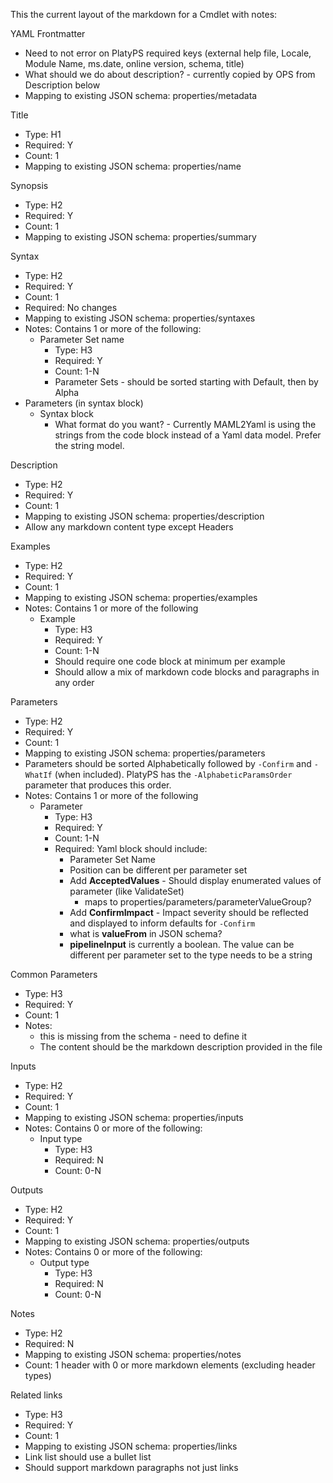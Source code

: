 This the current layout of the markdown for a Cmdlet with notes:

YAML Frontmatter

- Need to not error on PlatyPS required keys (external help file, Locale, Module Name, ms.date,
  online version, schema, title)
- What should we do about description? - currently copied by OPS from Description below
- Mapping to existing JSON schema: properties/metadata

Title

- Type: H1
- Required: Y
- Count: 1
- Mapping to existing JSON schema: properties/name

Synopsis

- Type: H2
- Required: Y
- Count: 1
- Mapping to existing JSON schema: properties/summary

Syntax

- Type: H2
- Required: Y
- Count: 1
- Required: No changes
- Mapping to existing JSON schema: properties/syntaxes
- Notes: Contains 1 or more of the following:
  - Parameter Set name
    - Type: H3
    - Required: Y
    - Count: 1-N
    - Parameter Sets - should be sorted starting with Default, then by Alpha
- Parameters (in syntax block)
  - Syntax block
    - What format do you want? - Currently MAML2Yaml is using the strings from the code block instead
      of a Yaml data model. Prefer the string model.

Description

- Type: H2
- Required: Y
- Count: 1
- Mapping to existing JSON schema: properties/description
- Allow any markdown content type except Headers

Examples

- Type: H2
- Required: Y
- Count: 1
- Mapping to existing JSON schema: properties/examples
- Notes: Contains 1 or more of the following
  - Example
    - Type: H3
    - Required: Y
    - Count: 1-N
    - Should require one code block at minimum per example
    - Should allow a mix of markdown code blocks and paragraphs in any order

Parameters

- Type: H2
- Required: Y
- Count: 1
- Mapping to existing JSON schema: properties/parameters
- Parameters should be sorted Alphabetically followed by `-Confirm` and `-WhatIf` (when included).
  PlatyPS has the `-AlphabeticParamsOrder` parameter that produces this order.
- Notes: Contains 1 or more of the following
  - Parameter
    - Type: H3
    - Required: Y
    - Count: 1-N
    - Required: Yaml block should include:
      - Parameter Set Name
      - Position can be different per parameter set
      - Add **AcceptedValues** - Should display enumerated values of parameter (like ValidateSet)
        - maps to properties/parameters/parameterValueGroup?
      - Add **ConfirmImpact** - Impact severity should be reflected and displayed to inform defaults
        for `-Confirm`
      - what is **valueFrom** in JSON schema?
      - **pipelineInput** is currently a boolean. The value can be different per parameter set to
        the type needs to be a string

Common Parameters

- Type: H3
- Required: Y
- Count: 1
- Notes:
  - this is missing from the schema - need to define it
  - The content should be the markdown description provided in the file

Inputs

- Type: H2
- Required: Y
- Count: 1
- Mapping to existing JSON schema: properties/inputs
- Notes: Contains 0 or more of the following:
  - Input type
    - Type: H3
    - Required: N
    - Count: 0-N

Outputs

- Type: H2
- Required: Y
- Count: 1
- Mapping to existing JSON schema: properties/outputs
- Notes: Contains 0 or more of the following:
  - Output type
    - Type: H3
    - Required: N
    - Count: 0-N

Notes

- Type: H2
- Required: N
- Mapping to existing JSON schema: properties/notes
- Count: 1 header with 0 or more markdown elements (excluding header types)

Related links

- Type: H3
- Required: Y
- Count: 1
- Mapping to existing JSON schema: properties/links
- Link list should use a bullet list
- Should support markdown paragraphs not just links
